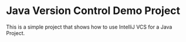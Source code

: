 # Java Version Control Demo Project
This is a simple project that shows how to use IntelliJ VCS for a Java Project.